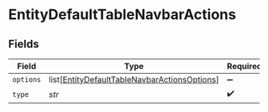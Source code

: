 # EntityDefaultTableNavbarActions


## Fields

| Field                                                                                                         | Type                                                                                                          | Required                                                                                                      | Description                                                                                                   |
| ------------------------------------------------------------------------------------------------------------- | ------------------------------------------------------------------------------------------------------------- | ------------------------------------------------------------------------------------------------------------- | ------------------------------------------------------------------------------------------------------------- |
| `options`                                                                                                     | list[[EntityDefaultTableNavbarActionsOptions](../../models/shared/entitydefaulttablenavbaractionsoptions.md)] | :heavy_minus_sign:                                                                                            | N/A                                                                                                           |
| `type`                                                                                                        | *str*                                                                                                         | :heavy_check_mark:                                                                                            | N/A                                                                                                           |